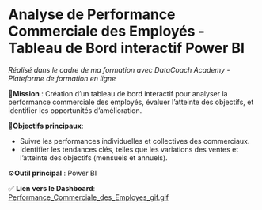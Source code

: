 # Analyse de Performance Commerciale des Employés - Tableau de Bord interactif Power BI
*Réalisé dans le cadre de ma formation avec DataCoach Academy - Plateforme de formation en ligne*

🚀**Mission** :
Création d’un tableau de bord interactif pour analyser la performance commerciale des employés, évaluer l’atteinte des objectifs, et identifier les opportunités d’amélioration.

🎯**Objectifs principaux**:
- Suivre les performances individuelles et collectives des commerciaux.
- Identifier les tendances clés, telles que les variations des ventes et l’atteinte des objectifs (mensuels et annuels).

⚙️**Outil principal** : Power BI

✅ **Lien vers le Dashboard**:  
[Performance_Commerciale_des_Employes_gif.gif](Performance_Commerciale_des_Employes_gif.gif)
